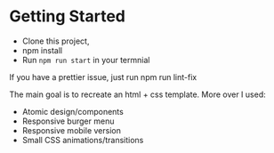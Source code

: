 # Getting Started

- Clone this project, 
- npm install
- Run `npm run start` in your termnial

If you have a prettier issue, just run npm run lint-fix

The main goal is to recreate an html + css template.
More over I used:

- Atomic design/components
- Responsive burger menu
- Responsive mobile version
- Small CSS animations/transitions